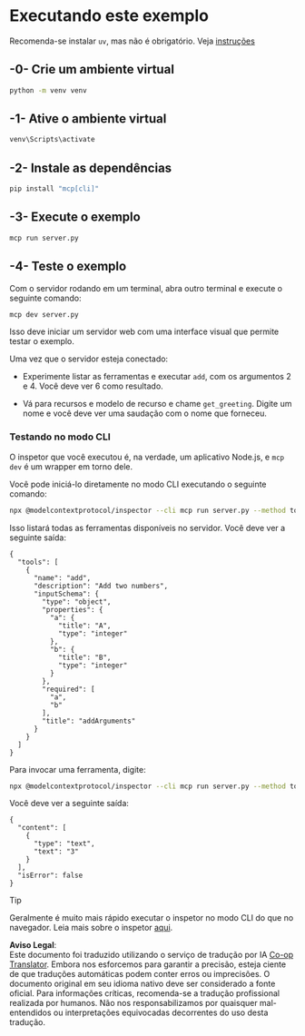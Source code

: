 <!--
CO_OP_TRANSLATOR_METADATA:
{
  "original_hash": "d26f746e21775c30b4d7ed97962b24df",
  "translation_date": "2025-08-18T17:13:24+00:00",
  "source_file": "03-GettingStarted/01-first-server/solution/python/README.md",
  "language_code": "br"
}
-->
# Executando este exemplo

Recomenda-se instalar `uv`, mas não é obrigatório. Veja [instruções](https://docs.astral.sh/uv/#highlights)

## -0- Crie um ambiente virtual

```bash
python -m venv venv
```

## -1- Ative o ambiente virtual

```bash
venv\Scripts\activate
```

## -2- Instale as dependências

```bash
pip install "mcp[cli]"
```

## -3- Execute o exemplo

```bash
mcp run server.py
```

## -4- Teste o exemplo

Com o servidor rodando em um terminal, abra outro terminal e execute o seguinte comando:

```bash
mcp dev server.py
```

Isso deve iniciar um servidor web com uma interface visual que permite testar o exemplo.

Uma vez que o servidor esteja conectado:

- Experimente listar as ferramentas e executar `add`, com os argumentos 2 e 4. Você deve ver 6 como resultado.

- Vá para recursos e modelo de recurso e chame `get_greeting`. Digite um nome e você deve ver uma saudação com o nome que forneceu.

### Testando no modo CLI

O inspetor que você executou é, na verdade, um aplicativo Node.js, e `mcp dev` é um wrapper em torno dele.

Você pode iniciá-lo diretamente no modo CLI executando o seguinte comando:

```bash
npx @modelcontextprotocol/inspector --cli mcp run server.py --method tools/list
```

Isso listará todas as ferramentas disponíveis no servidor. Você deve ver a seguinte saída:

```text
{
  "tools": [
    {
      "name": "add",
      "description": "Add two numbers",
      "inputSchema": {
        "type": "object",
        "properties": {
          "a": {
            "title": "A",
            "type": "integer"
          },
          "b": {
            "title": "B",
            "type": "integer"
          }
        },
        "required": [
          "a",
          "b"
        ],
        "title": "addArguments"
      }
    }
  ]
}
```

Para invocar uma ferramenta, digite:

```bash
npx @modelcontextprotocol/inspector --cli mcp run server.py --method tools/call --tool-name add --tool-arg a=1 --tool-arg b=2
```

Você deve ver a seguinte saída:

```text
{
  "content": [
    {
      "type": "text",
      "text": "3"
    }
  ],
  "isError": false
}
```

> [!TIP]
> Geralmente é muito mais rápido executar o inspetor no modo CLI do que no navegador.
> Leia mais sobre o inspetor [aqui](https://github.com/modelcontextprotocol/inspector).

**Aviso Legal**:  
Este documento foi traduzido utilizando o serviço de tradução por IA [Co-op Translator](https://github.com/Azure/co-op-translator). Embora nos esforcemos para garantir a precisão, esteja ciente de que traduções automáticas podem conter erros ou imprecisões. O documento original em seu idioma nativo deve ser considerado a fonte oficial. Para informações críticas, recomenda-se a tradução profissional realizada por humanos. Não nos responsabilizamos por quaisquer mal-entendidos ou interpretações equivocadas decorrentes do uso desta tradução.